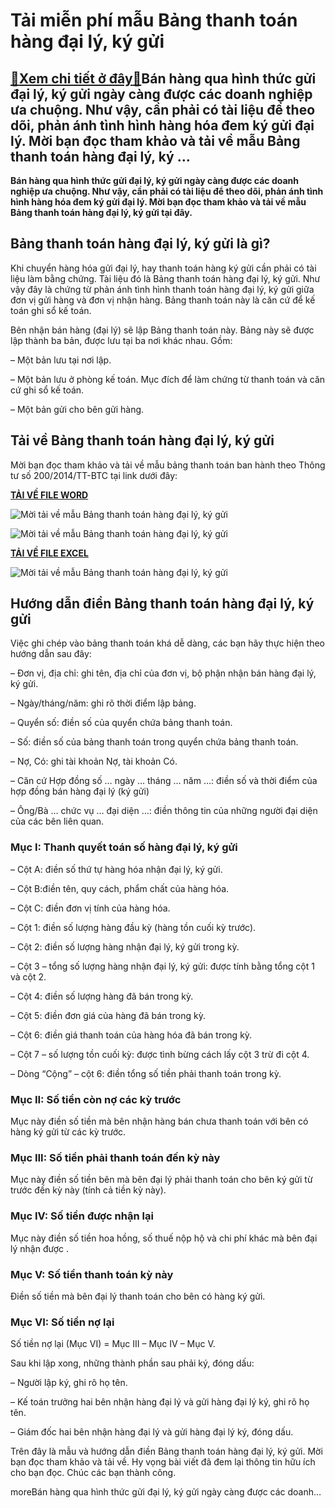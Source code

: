 Tải miễn phí mẫu Bảng thanh toán hàng đại lý, ký gửi
====================================================

[:gift:Xem chi tiết ở đây:gift:](https://hddtvn.com/tai-mien-phi-mau-bang-thanh-toan-hang-dai-ly-ky-gui/)Bán hàng qua hình thức gửi đại lý, ký gửi ngày càng được các doanh nghiệp ưa chuộng. Như vậy, cần phải có tài liệu để theo dõi, phản ánh tình hình hàng hóa đem ký gửi đại lý. Mời bạn đọc tham khảo và tải về mẫu Bảng thanh toán hàng đại lý, ký …
----------------------------------------------------------------------------------------------------------------------------------------------------------------------------------------------------------------------------------------------------

**Bán hàng qua hình thức gửi đại lý, ký gửi ngày càng được các doanh nghiệp ưa chuộng. Như vậy, cần phải có tài liệu để theo dõi, phản ánh tình hình hàng hóa đem ký gửi đại lý. Mời bạn đọc tham khảo và tải về mẫu Bảng thanh toán hàng đại lý, ký gửi tại đây.**


Bảng thanh toán hàng đại lý, ký gửi là gì?
------------------------------------------


Khi chuyển hàng hóa gửi đại lý, hay thanh toán hàng ký gửi cần phải có tài liệu làm bằng chứng. Tài liệu đó là Bảng thanh toán hàng đại lý, ký gửi. Như vậy đây là chứng từ phản ánh tình hình thanh toán hàng đại lý, ký gửi giữa đơn vị gửi hàng và đơn vị nhận hàng. Bảng thanh toán này là căn cứ để kế toán ghi sổ kế toán.


Bên nhận bán hàng (đại lý) sẽ lập Bảng thanh toán này. Bảng này sẽ được lập thành ba bản, được lưu tại ba nơi khác nhau. Gồm:


– Một bản lưu tại nơi lập.


– Một bản lưu ở phòng kế toán. Mục đích để làm chứng từ thanh toán và căn cứ ghi sổ kế toán.


– Một bản gửi cho bên gửi hàng.


Tải về Bảng thanh toán hàng đại lý, ký gửi
------------------------------------------


Mời bạn đọc tham khảo và tải về mẫu bảng thanh toán ban hành theo Thông tư số 200/2014/TT-BTC tại link dưới đây:


[**TẢI VỀ FILE WORD**](http://www.mediafire.com/file/9a3zcusrznjw9p5/B%25E1%25BA%25A3ng-thanh-to%25C3%25A1n-h%25C3%25A0ng-%25C4%2591%25E1%25BA%25A1i-l%25C3%25BD-k%25C3%25BD-g%25E1%25BB%25ADi-m%25E1%25BA%25ABu-s%25E1%25BB%2591-01-BH-Th%25C3%25B4ng-t%25C6%25B0-200.doc/file)


![Mời tải về mẫu Bảng thanh toán hàng đại lý, ký gửi ](https://hddtvn.com/wp-content/uploads/2021/01/JR9VWZZ.png "Mời tải về mẫu Bảng thanh toán hàng đại lý, ký gửi ")


![Mời tải về mẫu Bảng thanh toán hàng đại lý, ký gửi ](https://hddtvn.com/wp-content/uploads/2021/01/h7ywiwN.png "Mời tải về mẫu Bảng thanh toán hàng đại lý, ký gửi ")


[**TẢI VỀ FILE EXCEL**](http://www.mediafire.com/file/nh63xr3of7pjdas/B%25E1%25BA%25A3ng-thanh-to%25C3%25A1n-h%25C3%25A0ng-%25C4%2591%25E1%25BA%25A1i-l%25C3%25BD-k%25C3%25BD-g%25E1%25BB%25ADi-m%25E1%25BA%25ABu-01-BH-tr%25C3%25AAn-excel-Th%25C3%25B4ng-t%25C6%25B0-200.xlsx/file)


![Mời tải về mẫu Bảng thanh toán hàng đại lý, ký gửi ](https://hddtvn.com/wp-content/uploads/2021/01/WMxUjiu.png "Mời tải về mẫu Bảng thanh toán hàng đại lý, ký gửi ")


Hướng dẫn điền Bảng thanh toán hàng đại lý, ký gửi
--------------------------------------------------


Việc ghi chép vào bảng thanh toán khá dễ dàng, các bạn hãy thực hiện theo hướng dẫn sau đây:


– Đơn vị, địa chỉ: ghi tên, địa chỉ của đơn vị, bộ phận nhận bán hàng đại lý, ký gửi.


– Ngày/tháng/năm: ghi rõ thời điểm lập bảng.


– Quyển số: điền số của quyển chứa bảng thanh toán.


– Số: điền số của bảng thanh toán trong quyển chứa bảng thanh toán.


– Nợ, Có: ghi tài khoản Nợ, tài khoản Có.


– Căn cứ Hợp đồng số … ngày … tháng … năm …: điền số và thời điểm của hợp đồng bán hàng đại lý (ký gửi)


– Ông/Bà … chức vụ … đại diện …: điền thông tin của những người đại diện của các bên liên quan.


### Mục I: Thanh quyết toán số hàng đại lý, ký gửi


– Cột A: điền số thứ tự hàng hóa nhận đại lý, ký gửi.


– Cột B:điền tên, quy cách, phẩm chất của hàng hóa.


– Cột C: điền đơn vị tính của hàng hóa.


– Cột 1: điền số lượng hàng đầu kỳ (hàng tồn cuối kỳ trước).


– Cột 2: điền số lượng hàng nhận đại lý, ký gửi trong kỳ.


– Cột 3 – tổng số lượng hàng nhận đại lý, ký gửi: được tính bằng tổng cột 1 và cột 2.


– Cột 4: điền số lượng hàng đã bán trong kỳ.


– Cột 5: điền đơn giá của hàng đã bán trong kỳ.


– Cột 6: điền giá thanh toán của hàng hóa đã bán trong kỳ.


– Cột 7 – số lượng tồn cuối kỳ: được tình bừng cách lấy cột 3 trừ đi cột 4.


– Dòng “Cộng” – cột 6: điền tổng số tiền phải thanh toán trong kỳ.


### Mục II: Số tiền còn nợ các kỳ trước


Mục này điền số tiền mà bên nhận hàng bán chưa thanh toán với bên có hàng ký gửi từ các kỳ trước.


### Mục III: Số tiền phải thanh toán đến kỳ này


Mục này điền số tiền bên mà bên đại lý phải thanh toán cho bên ký gửi từ trước đến kỳ này (tính cả tiền kỳ này).


### Mục IV: Số tiền được nhận lại


Mục này điền số tiền hoa hồng, số thuế nộp hộ và chi phí khác mà bên đại lý nhận được .


### Mục V: Số tiền thanh toán kỳ này


Điền số tiền mà bên đại lý thanh toán cho bên có hàng ký gửi.


### Mục VI: Số tiền nợ lại


Số tiền nợ lại (Mục VI) = Mục III – Mục IV – Mục V.


Sau khi lập xong, những thành phần sau phải ký, đóng dấu:


– Người lập ký, ghi rõ họ tên.


– Kế toán trưởng hai bên nhận hàng đại lý và gửi hàng đại lý ký, ghi rõ họ tên.


– Giám đốc hai bên nhận hàng đại lý và gửi hàng đại lý ký, đóng dấu.


Trên đây là mẫu và hướng dẫn điền Bảng thanh toán hàng đại lý, ký gửi. Mời bạn đọc tham khảo và tải về. Hy vọng bài viết đã đem lại thông tin hữu ích cho bạn đọc. Chúc các bạn thành công.


moreBán hàng qua hình thức gửi đại lý, ký gửi ngày càng được các doanh…

